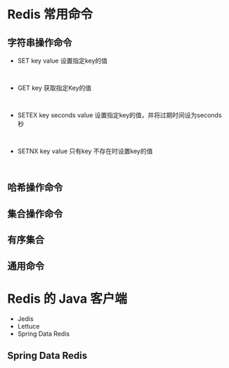 # Redis 常用命令

## 字符串操作命令
* SET key value 设置指定key的值
```


```

* GET key   获取指定Key的值
```


```

* SETEX key seconds value 设置指定key的值，并将过期时间设为seconds 秒
```


```

* SETNX key value  只有key 不存在时设置key的值
```


```

## 哈希操作命令

## 集合操作命令

## 有序集合


## 通用命令



# Redis 的 Java 客户端

* Jedis
* Lettuce
* Spring Data Redis


## Spring Data Redis



